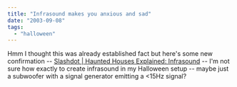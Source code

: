 ```yaml
---
title: "Infrasound makes you anxious and sad"
date: "2003-09-08"
tags: 
  - "halloween"
---
```


Hmm I thought this was already established fact but here's some new confirmation -- [Slashdot | Haunted Houses Explained: Infrasound](http://slashdot.org/article.pl?sid=03/09/08/1042217 "Slashdot | Haunted Houses Explained: Infrasound") -- I'm not sure how exactly to create infrasound in my Halloween setup -- maybe just a subwoofer with a signal generator emitting a <15Hz signal?
